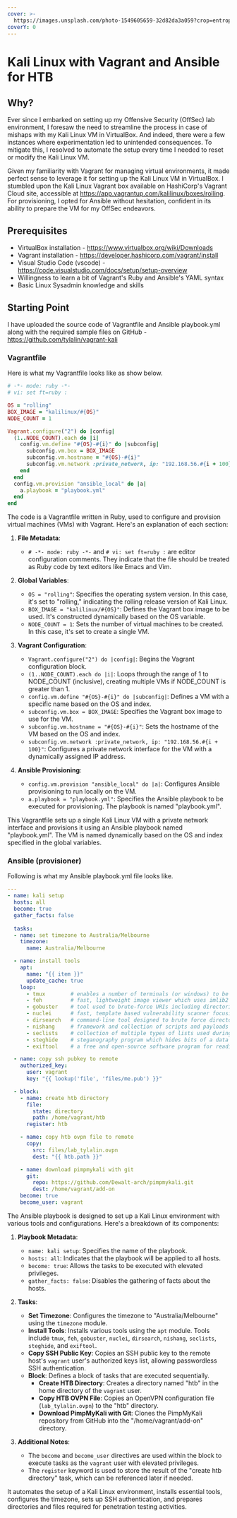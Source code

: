 ```yaml
---
cover: >-
  https://images.unsplash.com/photo-1549605659-32d82da3a059?crop=entropy&cs=srgb&fm=jpg&ixid=M3wxOTcwMjR8MHwxfHNlYXJjaHw0fHxrYWxpJTIwTGludXh8ZW58MHx8fHwxNzA5NDQxNzUxfDA&ixlib=rb-4.0.3&q=85
coverY: 0
---
```


# Kali Linux with Vagrant and Ansible for HTB

## Why?

Ever since I embarked on setting up my Offensive Security (OffSec) lab environment, I foresaw the need to streamline the process in case of mishaps with my Kali Linux VM in VirtualBox. And indeed, there were a few instances where experimentation led to unintended consequences. To mitigate this, I resolved to automate the setup every time I needed to reset or modify the Kali Linux VM.

Given my familiarity with Vagrant for managing virtual environments, it made perfect sense to leverage it for setting up the Kali Linux VM in VirtualBox. I stumbled upon the Kali Linux Vagrant box available on HashiCorp's Vagrant Cloud site, accessible at https://app.vagrantup.com/kalilinux/boxes/rolling. For provisioning, I opted for Ansible without hesitation, confident in its ability to prepare the VM for my OffSec endeavors.

## Prerequisites

- VirtualBox installation - https://www.virtualbox.org/wiki/Downloads
- Vagrant installation - https://developer.hashicorp.com/vagrant/install
- Visual Studio Code (vscode) - https://code.visualstudio.com/docs/setup/setup-overview
- Willingness to learn a bit of Vagrant's Ruby and Ansible's YAML syntax
- Basic Linux Sysadmin knowledge and skills

## Starting Point

I have uploaded the source code of Vagrantfile and Ansible playbook.yml along with the required sample files on GitHub - https://github.com/tylalin/vagrant-kali

### Vagrantfile

Here is what my Vagrantfile looks like as show below.

```ruby
# -*- mode: ruby -*- 
# vi: set ft=ruby :

OS = "rolling"
BOX_IMAGE = "kalilinux/#{OS}"
NODE_COUNT = 1

Vagrant.configure("2") do |config|
  (1..NODE_COUNT).each do |i|     
    config.vm.define "#{OS}-#{i}" do |subconfig|       
      subconfig.vm.box = BOX_IMAGE       
      subconfig.vm.hostname = "#{OS}-#{i}"
      subconfig.vm.network :private_network, ip: "192.168.56.#{i + 100}"     
    end
  end 
  config.vm.provision "ansible_local" do |a|
    a.playbook = "playbook.yml"
  end  
end
```

The code is a Vagrantfile written in Ruby, used to configure and provision virtual machines (VMs) with Vagrant. Here's an explanation of each section:

1. **File Metadata**: 
   - `# -*- mode: ruby -*-` and `# vi: set ft=ruby :` are editor configuration comments. They indicate that the file should be treated as Ruby code by text editors like Emacs and Vim.

2. **Global Variables**:
   - `OS = "rolling"`: Specifies the operating system version. In this case, it's set to "rolling," indicating the rolling release version of Kali Linux.
   - `BOX_IMAGE = "kalilinux/#{OS}"`: Defines the Vagrant box image to be used. It's constructed dynamically based on the OS variable.
   - `NODE_COUNT = 1`: Sets the number of virtual machines to be created. In this case, it's set to create a single VM.

3. **Vagrant Configuration**:
   - `Vagrant.configure("2") do |config|`: Begins the Vagrant configuration block.
   - `(1..NODE_COUNT).each do |i|`: Loops through the range of 1 to NODE_COUNT (inclusive), creating multiple VMs if NODE_COUNT is greater than 1.
   - `config.vm.define "#{OS}-#{i}" do |subconfig|`: Defines a VM with a specific name based on the OS and index.
   - `subconfig.vm.box = BOX_IMAGE`: Specifies the Vagrant box image to use for the VM.
   - `subconfig.vm.hostname = "#{OS}-#{i}"`: Sets the hostname of the VM based on the OS and index.
   - `subconfig.vm.network :private_network, ip: "192.168.56.#{i + 100}"`: Configures a private network interface for the VM with a dynamically assigned IP address.

4. **Ansible Provisioning**:
   - `config.vm.provision "ansible_local" do |a|`: Configures Ansible provisioning to run locally on the VM.
   - `a.playbook = "playbook.yml"`: Specifies the Ansible playbook to be executed for provisioning. The playbook is named "playbook.yml".

This Vagrantfile sets up a single Kali Linux VM with a private network interface and provisions it using an Ansible playbook named "playbook.yml". The VM is named dynamically based on the OS and index specified in the global variables.

### Ansible (provisioner)

Following is what my Ansible playbook.yml file looks like. 

```yaml
---
- name: kali setup
  hosts: all
  become: true
  gather_facts: false
  
  tasks:
  - name: set timezone to Australia/Melbourne
    timezone:
      name: Australia/Melbourne

  - name: install tools
    apt:
      name: "{{ item }}"
      update_cache: true
    loop:
      - tmux        # enables a number of terminals (or windows) to be accessed and controlled from a single terminal like screen
      - feh         # fast, lightweight image viewer which uses imlib2
      - gobuster    # tool used to brute-force URIs including directories and files as well as DNS subdomains
      - nuclei      # fast, template based vulnerability scanner focusing on extensive configurability, massive extensibility and ease of use
      - dirsearch   # command-line tool designed to brute force directories and files in webservers
      - nishang     # framework and collection of scripts and payloads which enables usage of PowerShell for offensive security and post exploitation during Penetration Tests
      - seclists    # collection of multiple types of lists used during security assessments
      - steghide    # steganography program which hides bits of a data file in some of the least significant bits of another file in such a way that the existence of the data file is not visible and cannot be proven.
      - exiftool    # a free and open-source software program for reading, writing, and manipulating image, audio, video, and PDF metadata. 

  - name: copy ssh pubkey to remote 
    authorized_key:
      user: vagrant
      key: "{{ lookup('file', 'files/me.pub') }}"

  - block:
    - name: create htb directory 
      file:
        state: directory
        path: /home/vagrant/htb
      register: htb

    - name: copy htb ovpn file to remote
      copy: 
        src: files/lab_tylalin.ovpn
        dest: "{{ htb.path }}"

    - name: download pimpmykali with git
      git:
        repo: https://github.com/Dewalt-arch/pimpmykali.git
        dest: /home/vagrant/add-on
    become: true
    become_user: vagrant
```

The Ansible playbook is designed to set up a Kali Linux environment with various tools and configurations. Here's a breakdown of its components:

1. **Playbook Metadata**:
   - `name: kali setup`: Specifies the name of the playbook.
   - `hosts: all`: Indicates that the playbook will be applied to all hosts.
   - `become: true`: Allows the tasks to be executed with elevated privileges.
   - `gather_facts: false`: Disables the gathering of facts about the hosts.

2. **Tasks**:
   - **Set Timezone**: Configures the timezone to "Australia/Melbourne" using the `timezone` module.
   - **Install Tools**: Installs various tools using the `apt` module. Tools include `tmux`, `feh`, `gobuster`, `nuclei`, `dirsearch`, `nishang`, `seclists`, `steghide`, and `exiftool`.
   - **Copy SSH Public Key**: Copies an SSH public key to the remote host's `vagrant` user's authorized keys list, allowing passwordless SSH authentication.
   - **Block**: Defines a block of tasks that are executed sequentially.
     - **Create HTB Directory**: Creates a directory named "htb" in the home directory of the `vagrant` user.
     - **Copy HTB OVPN File**: Copies an OpenVPN configuration file (`lab_tylalin.ovpn`) to the "htb" directory.
     - **Download PimpMyKali with Git**: Clones the PimpMyKali repository from GitHub into the "/home/vagrant/add-on" directory.

3. **Additional Notes**:
   - The `become` and `become_user` directives are used within the block to execute tasks as the `vagrant` user with elevated privileges.
   - The `register` keyword is used to store the result of the "create htb directory" task, which can be referenced later if needed.

It automates the setup of a Kali Linux environment, installs essential tools, configures the timezone, sets up SSH authentication, and prepares directories and files required for penetration testing activities.
